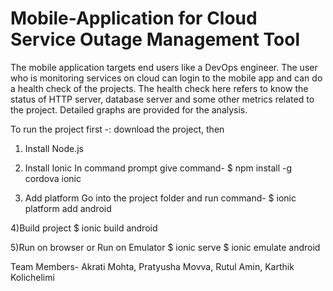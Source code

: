 # Mobile-Application for Cloud Service Outage Management Tool

The mobile application targets end users like a DevOps engineer. 
The user who is monitoring services on cloud can login to the mobile app and can do a health check of the projects. 
The health check here refers to know the status of HTTP server, database server and some other metrics related to the project. 
Detailed graphs are provided for the analysis.


To run the project first -: download the project, then

1) Install Node.js

2) Install Ionic
In command prompt give command- $ npm install -g cordova ionic

3) Add platform
Go into the project folder and run command- $ ionic platform add android

4)Build project
$ ionic build android

5)Run on browser    or    Run on Emulator 
$ ionic serve             $ ionic emulate android

Team Members- Akrati Mohta, Pratyusha Movva, Rutul Amin, Karthik Kolichelimi


